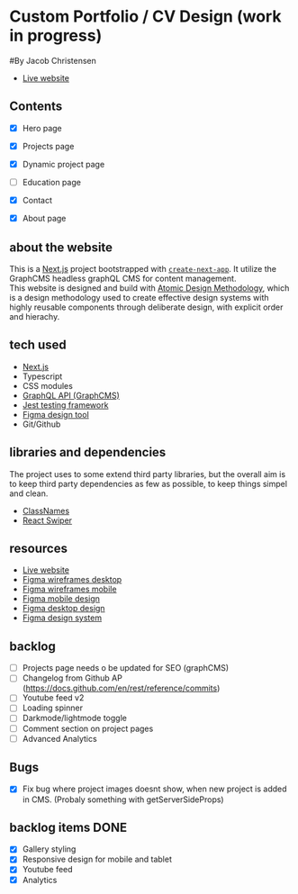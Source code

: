 # Custom Portfolio / CV Design (work in progress)
#By Jacob Christensen

- [Live website](https://portfolio-v2-alubuart.vercel.app/projects)

## Contents
- [x] Hero page
- [x] Projects page
- [x] Dynamic project page
- [ ] Education page
- [x] Contact
- [X] About page


## about the website
This is a [Next.js](https://nextjs.org/) project bootstrapped with [`create-next-app`](https://github.com/vercel/next.js/tree/canary/packages/create-next-app).
It utilize the GraphCMS headless graphQL CMS for content management.  
This website is designed and build with [Atomic Design Methodology](https://atomicdesign.bradfrost.com), which is a design methodology used to create effective design systems with highly reusable components through deliberate design, with explicit order and hierachy.


## tech used
- [Next.js](https://nextjs.org/)
- Typescript
- CSS modules
- [GraphQL API (GraphCMS)](https://graphcms.com/)
- [Jest testing framework](https://jestjs.io/)
- [Figma design tool](https://www.figma.com/)
- Git/Github

## libraries and dependencies
The project uses to some extend third party libraries, but the overall aim is to keep third party dependencies as few as possible, to keep things simpel and clean.

- [ClassNames](https://www.npmjs.com/package/classnames)
- [React Swiper](https://swiperjs.com/react)


## resources

- [Live website](https://portfolio-v2-alubuart.vercel.app/projects)
- [Figma wireframes desktop](https://www.figma.com/file/vuRpDJv3f1WBoKQrDpaivB/Portfolio-v2?node-id=0%3A1)
- [Figma wireframes mobile](https://www.figma.com/file/vuRpDJv3f1WBoKQrDpaivB/Portfolio-v2?node-id=5%3A38)
- [Figma mobile design](https://www.figma.com/file/vuRpDJv3f1WBoKQrDpaivB/Portfolio-v2?node-id=5%3A279)
- [Figma desktop design](https://www.figma.com/file/vuRpDJv3f1WBoKQrDpaivB/Portfolio-v2?node-id=5%3A278)
- [Figma design system](https://www.figma.com/file/vuRpDJv3f1WBoKQrDpaivB/Portfolio-v2?node-id=4%3A24)


## backlog
- [ ] Projects page needs o be updated for SEO (graphCMS)
- [ ] Changelog from Github AP (https://docs.github.com/en/rest/reference/commits)
- [ ] Youtube feed v2
- [ ] Loading spinner 
- [ ] Darkmode/lightmode toggle
- [ ] Comment section on project pages
- [ ] Advanced Analytics

## Bugs
- [X] Fix bug where project images doesnt show, when new project is added in CMS. (Probaly something with getServerSideProps)



## backlog items DONE
- [X] Gallery styling
- [x] Responsive design for mobile and tablet
- [X] Youtube feed
- [X] Analytics